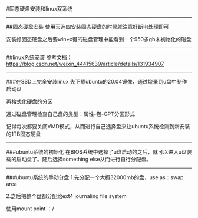 #固态硬盘安装和linux双系统

---
##固态硬盘安装
使用天选四安装固态硬盘的时候就注意好断电处理即可

安装好固态硬盘之后要win+x键的磁盘管理中能看到一个950多gb未初始化的磁盘

---
##linux系统安装
参考文档：https://blog.csdn.net/weixin_44415639/article/details/131934907

---
###在SSD上完全安装linux
先下载ubuntu的20.04镜像，通过烧录到u盘中制作启动盘

再格式化硬盘的分区

通过磁盘管理检查自己盘的类型：属性-卷-GPT分区形式

记得每次都要关闭VMD模式，从而进行自己选择盘来让ubuntu系统检测到新安装的1TB固态硬盘

---
###ubuntu系统的初始化
在BIOS系统中选择了u盘启动的之后，就可以进入u盘装载的启动盘了。随后选择something else从而进行自行分配盘。

---
###ubuntu系统的手动分盘
1.先分配一个大概32000mb的盘，use as：swap area

2.之后把整个盘都分配给ext4 journaling file system

使用mount point ：/

